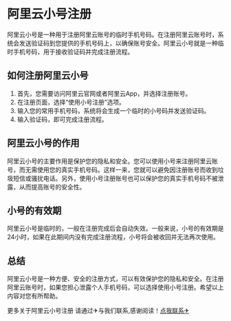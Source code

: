# 阿里云小号注册

阿里云小号是一种用于注册阿里云账号的临时手机号码。在注册阿里云账号时，系统会发送验证码到您提供的手机号码上，以确保账号安全。阿里云小号就是一种临时手机号码，用于接收验证码并完成注册流程。

## 如何注册阿里云小号

1. 首先，您需要访问阿里云官网或者阿里云App，并选择注册账号。
2. 在注册页面，选择“使用小号注册”选项。
3. 输入您的常用手机号码，系统将会生成一个临时的小号码并发送验证码。
4. 输入验证码，即可完成注册流程。

## 阿里云小号的作用

阿里云小号的主要作用是保护您的隐私和安全。您可以使用小号来注册阿里云账号，而无需使用您的真实手机号码。这样一来，您就可以避免因注册账号而收到垃圾短信或骚扰电话。另外，使用小号注册账号也可以保护您的真实手机号码不被泄露，从而提高账号的安全性。

## 小号的有效期

阿里云小号是临时的，一般在注册完成后会自动失效。一般来说，小号的有效期是24小时，如果在此期间内没有完成注册流程，小号将会被收回并无法再次使用。

## 总结

阿里云小号是一种方便、安全的注册方式，可以有效保护您的隐私和安全。在注册阿里云账号时，如果您担心泄露个人手机号码，可以选择使用小号注册。希望以上内容对您有所帮助。

更多关于阿里云小号注册 请通过✈与我们联系,感谢阅读！[点我联系✈](https://hk.G208.com)